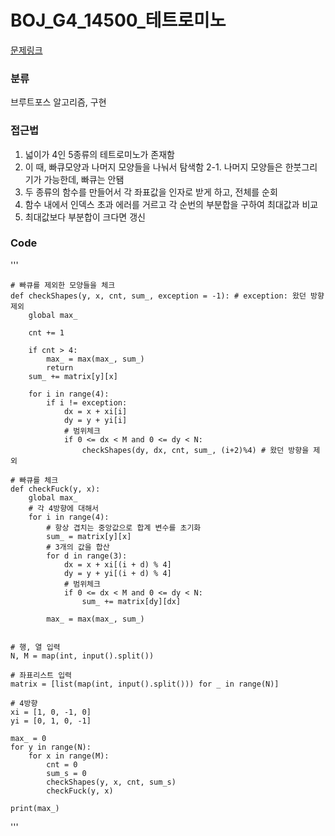 
# BOJ_G4_14500_테트로미노

[문제링크](https://www.acmicpc.net/problem/14500)

### 분류
브루트포스 알고리즘, 구현

### 접근법
1. 넓이가 4인 5종류의 테트로미노가 존재함
2. 이 때, 빠큐모양과 나머지 모양들을 나눠서 탐색함
   2-1. 나머지 모양들은 한붓그리기가 가능한데, 빠큐는 안됌
3. 두 종류의 함수를 만들어서 각 좌표값을 인자로 받게 하고, 전체를 순회
4. 함수 내에서 인덱스 초과 에러를 거르고 각 순번의 부분합을 구하여 최대값과 비교
5. 최대값보다 부분합이 크다면 갱신

### Code

'''
    
    # 빠큐를 제외한 모양들을 체크
    def checkShapes(y, x, cnt, sum_, exception = -1): # exception: 왔던 방향 제외
        global max_
    
        cnt += 1
    
        if cnt > 4:
            max_ = max(max_, sum_)
            return
        sum_ += matrix[y][x]
    
        for i in range(4):
            if i != exception:
                dx = x + xi[i]
                dy = y + yi[i]
                # 범위체크
                if 0 <= dx < M and 0 <= dy < N:
                    checkShapes(dy, dx, cnt, sum_, (i+2)%4) # 왔던 방향을 제외
    
    # 빠큐를 체크
    def checkFuck(y, x):
        global max_
        # 각 4방향에 대해서
        for i in range(4):
            # 항상 겹치는 중앙값으로 합계 변수를 초기화
            sum_ = matrix[y][x]
            # 3개의 값을 합산
            for d in range(3):
                dx = x + xi[(i + d) % 4]
                dy = y + yi[(i + d) % 4]
                # 범위체크
                if 0 <= dx < M and 0 <= dy < N:
                    sum_ += matrix[dy][dx]
    
            max_ = max(max_, sum_)
    
    
    # 행, 열 입력
    N, M = map(int, input().split())
    
    # 좌표리스트 입력
    matrix = [list(map(int, input().split())) for _ in range(N)]
    
    # 4방향
    xi = [1, 0, -1, 0]
    yi = [0, 1, 0, -1]
    
    max_ = 0
    for y in range(N):
        for x in range(M):
            cnt = 0
            sum_s = 0
            checkShapes(y, x, cnt, sum_s)
            checkFuck(y, x)
    
    print(max_)


'''
